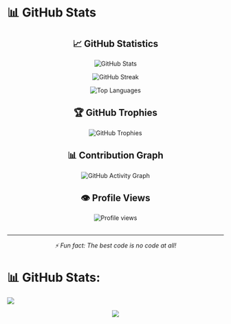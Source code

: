 # 📊 GitHub Stats

<div align="center">
  
## 📈 GitHub Statistics

![GitHub Stats](https://github-readme-stats.vercel.app/api?username=ahmedtaeha&theme=dark&hide_border=false&include_all_commits=true&count_private=true&show_icons=true)

![GitHub Streak](https://github-readme-streak-stats.herokuapp.com/?user=ahmedtaeha&theme=dark&hide_border=false)

![Top Languages](https://github-readme-stats.vercel.app/api/top-langs/?username=ahmedtaeha&theme=dark&hide_border=false&include_all_commits=true&count_private=true&layout=compact&langs_count=8)

## 🏆 GitHub Trophies

![GitHub Trophies](https://github-profile-trophy.vercel.app/?username=ahmedtaeha&theme=darkhub&no-frame=false&no-bg=false&margin-w=4&row=1)

## 📊 Contribution Graph

![GitHub Activity Graph](https://github-readme-activity-graph.vercel.app/graph?username=ahmedtaeha&theme=github-dark&hide_border=false)

## 👁️ Profile Views

<img src="https://komarev.com/ghpvc/?username=ahmedtaeha&style=flat-square&color=blue" alt="Profile views" />

</div>

<br/>

---

<div align="center">
  <i>⚡ Fun fact: The best code is no code at all!</i>
</div>

# 📊 GitHub Stats:
![](https://github-readme-stats.vercel.app/api/top-langs/?username=ahmedtaeha&theme=dark&hide_border=false&include_all_commits=true&count_private=true&layout=compact) 

<div align="center">
<img src="https://komarev.com/ghpvc/?username=ahmedtaeha&&style=flat-square" align="center" />
</div>  
  

<br/>
